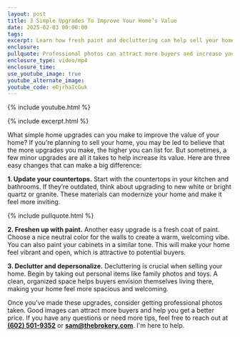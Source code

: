 ```yaml
---
layout: post
title: 3 Simple Upgrades To Improve Your Home’s Value
date: 2025-02-03 00:00:00
tags:
excerpt: Learn how fresh paint and decluttering can help sell your home faster
enclosure:
pullquote: Professional photos can attract more buyers and increase your selling price.
enclosure_type: video/mp4
enclosure_time:
use_youtube_image: true
youtube_alternate_image:
youtube_code: eOjrhaIcGuk
---
```

{% include youtube.html %}

{% include excerpt.html %}

What simple home upgrades can you make to improve the value of your home? If you’re planning to sell your home, you may be led to believe that the more upgrades you make, the higher you can list for. But sometimes, a few minor upgrades are all it takes to help increase its value. Here are three easy changes that can make a big difference:

**1\. Update your countertops.** Start with the countertops in your kitchen and bathrooms. If they’re outdated, think about upgrading to new white or bright quartz or granite. These materials can modernize your home and make it feel more inviting.

{% include pullquote.html %}

**2\. Freshen up with paint.** Another easy upgrade is a fresh coat of paint. Choose a nice neutral color for the walls to create a warm, welcoming vibe. You can also paint your cabinets in a similar tone. This will make your home feel vibrant and open, which is attractive to potential buyers.

**3\. Declutter and depersonalize.** Decluttering is crucial when selling your home. Begin by taking out personal items like family photos and toys. A clean, organized space helps buyers envision themselves living there, making your home feel more spacious and welcoming.

Once you’ve made these upgrades, consider getting professional photos taken. Good images can attract more buyers and help you get a better price. If you have any questions or need more tips, feel free to reach out at [**(602) 501-9352**](tel:6025019352) or [**sam@thebrokery.com**](mailto:sam@thebrokery.com). I'm here to help.